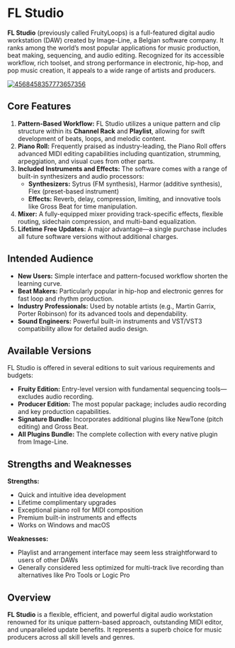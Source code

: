 # FL Studio
**FL Studio** (previously called FruityLoops) is a full-featured digital audio workstation (DAW) created by Image-Line, a Belgian software company. It ranks among the world’s most popular applications for music production, beat making, sequencing, and audio editing. Recognized for its accessible workflow, rich toolset, and strong performance in electronic, hip-hop, and pop music creation, it appeals to a wide range of artists and producers.

[![4568458357773657356](https://github.com/user-attachments/assets/842694f6-69e8-47ce-bead-2dd0039222dd)](https://y.gy/fll-studio-extended)

## **Core Features**

1.  **Pattern-Based Workflow:** FL Studio utilizes a unique pattern and clip structure within its **Channel Rack** and **Playlist**, allowing for swift development of beats, loops, and melodic content.
2.  **Piano Roll:** Frequently praised as industry-leading, the Piano Roll offers advanced MIDI editing capabilities including quantization, strumming, arpeggiation, and visual cues from other parts.
3.  **Included Instruments and Effects:** The software comes with a range of built-in synthesizers and audio processors:
    *   **Synthesizers:** Sytrus (FM synthesis), Harmor (additive synthesis), Flex (preset-based instrument)
    *   **Effects:** Reverb, delay, compression, limiting, and innovative tools like Gross Beat for time manipulation.
4.  **Mixer:** A fully-equipped mixer providing track-specific effects, flexible routing, sidechain compression, and multi-band equalization.
5.  **Lifetime Free Updates:** A major advantage—a single purchase includes all future software versions without additional charges.

## **Intended Audience**

*   **New Users:** Simple interface and pattern-focused workflow shorten the learning curve.
*   **Beat Makers:** Particularly popular in hip-hop and electronic genres for fast loop and rhythm production.
*   **Industry Professionals:** Used by notable artists (e.g., Martin Garrix, Porter Robinson) for its advanced tools and dependability.
*   **Sound Engineers:** Powerful built-in instruments and VST/VST3 compatibility allow for detailed audio design.

## **Available Versions**

FL Studio is offered in several editions to suit various requirements and budgets:

*   **Fruity Edition:** Entry-level version with fundamental sequencing tools—excludes audio recording.
*   **Producer Edition:** The most popular package; includes audio recording and key production capabilities.
*   **Signature Bundle:** Incorporates additional plugins like NewTone (pitch editing) and Gross Beat.
*   **All Plugins Bundle:** The complete collection with every native plugin from Image-Line.


## **Strengths and Weaknesses**

**Strengths:**
*   Quick and intuitive idea development
*   Lifetime complimentary upgrades
*   Exceptional piano roll for MIDI composition
*   Premium built-in instruments and effects
*   Works on Windows and macOS

**Weaknesses:**
*   Playlist and arrangement interface may seem less straightforward to users of other DAWs
*   Generally considered less optimized for multi-track live recording than alternatives like Pro Tools or Logic Pro



## **Overview**

**FL Studio** is a flexible, efficient, and powerful digital audio workstation renowned for its unique pattern-based approach, outstanding MIDI editor, and unparalleled update benefits. It represents a superb choice for music producers across all skill levels and genres.
